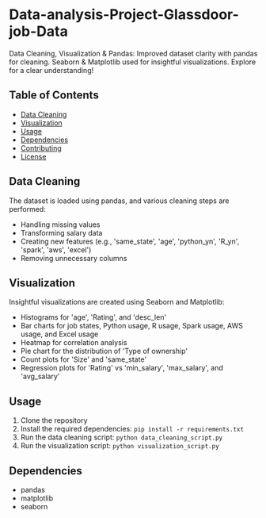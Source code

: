 # Data-analysis-Project-Glassdoor-job-Data
Data Cleaning, Visualization &amp; Pandas: Improved dataset clarity with pandas for cleaning. Seaborn &amp; Matplotlib used for insightful visualizations. Explore for a clear understanding!
## Table of Contents

- [Data Cleaning](#data-cleaning)
- [Visualization](#visualization)
- [Usage](#usage)
- [Dependencies](#dependencies)
- [Contributing](#contributing)
- [License](#license)

## Data Cleaning

The dataset is loaded using pandas, and various cleaning steps are performed:
- Handling missing values
- Transforming salary data
- Creating new features (e.g., 'same_state', 'age', 'python_yn', 'R_yn', 'spark', 'aws', 'excel')
- Removing unnecessary columns

## Visualization

Insightful visualizations are created using Seaborn and Matplotlib:
- Histograms for 'age', 'Rating', and 'desc_len'
- Bar charts for job states, Python usage, R usage, Spark usage, AWS usage, and Excel usage
- Heatmap for correlation analysis
- Pie chart for the distribution of 'Type of ownership'
- Count plots for 'Size' and 'same_state'
- Regression plots for 'Rating' vs 'min_salary', 'max_salary', and 'avg_salary'

## Usage

1. Clone the repository
2. Install the required dependencies: `pip install -r requirements.txt`
3. Run the data cleaning script: `python data_cleaning_script.py`
4. Run the visualization script: `python visualization_script.py`

## Dependencies

- pandas
- matplotlib
- seaborn
